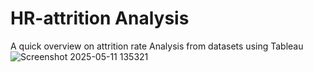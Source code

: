 # HR-attrition Analysis
A quick overview on attrition rate Analysis from datasets using Tableau
![Screenshot 2025-05-11 135321](https://github.com/user-attachments/assets/08ad7e48-fb7b-48b8-80c6-caaf01b45634)

